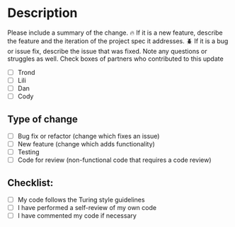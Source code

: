 # Description

Please include a summary of the change.
:fire: If it is a new feature, describe the feature and the iteration of the project spec it addresses.
:beetle: If it is a bug or issue fix, describe the issue that was fixed.
Note any questions or struggles as well.
Check boxes of partners who contributed to this update

- [ ] Trond
- [ ] Lili
- [ ] Dan
- [ ] Cody

## Type of change

- [ ] Bug fix or refactor (change which fixes an issue)
- [ ] New feature (change which adds functionality)
- [ ] Testing
- [ ] Code for review (non-functional code that requires a code review)

## Checklist:

- [ ] My code follows the Turing style guidelines
- [ ] I have performed a self-review of my own code
- [ ] I have commented my code if necessary